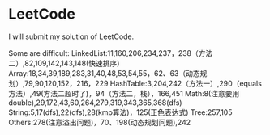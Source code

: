 # LeetCode

I will submit my solution of LeetCode.

Some  are difficult:
LinkedList:11,160,206,234,237，238（方法二）,82,109,142,143,148(快速排序)
Array:18,34,39,189,283,31,40,48,53,54,55，62、63（动态规划）,79,90,120,152，216，229
HashTable:3,204,242（方法一）,290（equals方法）,49(方法二超时了)，94（方法二，栈），166,451
Math:8(注意要用double),29,172,43,60,264,279,319,343,365,368(dfs)
String:5,17(dfs),22(dfs),28(kmp算法)，125(正色表达式)
Tree:257,105
Others:278(注意溢出问题)，70、198(动态规划问题),242
